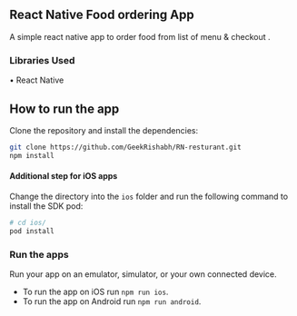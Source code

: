 ## React Native Food ordering App

A simple react native app to order food from list of menu & checkout .

### Libraries Used

• React Native

## How to run the app

Clone the repository and install the dependencies:

```bash
git clone https://github.com/GeekRishabh/RN-resturant.git
npm install
```

#### Additional step for iOS apps

Change the directory into the `ios` folder and run the following command to install the SDK pod:

```bash
# cd ios/
pod install
```

### Run the apps

Run your app on an emulator, simulator, or your own connected device.

- To run the app on iOS run `npm run ios`.
- To run the app on Android run `npm run android`.
